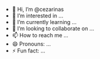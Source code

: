 - 👋 Hi, I’m @cezarinas
- 👀 I’m interested in ...
- 🌱 I’m currently learning ...
- 💞️ I’m looking to collaborate on ...
- 📫 How to reach me ...
- 😄 Pronouns: ...
- ⚡ Fun fact: ...

<!---
cezarinas/cezarinas is a ✨ special ✨ repository because its `README.md` (this file) appears on your GitHub profile.
You can click the Preview link to take a look at your changes.
--->
